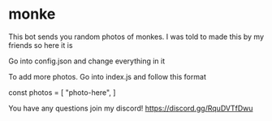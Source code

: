 # monke
This bot sends you random photos of monkes. I was told to made this by my friends so here it is

Go into config.json and change everything in it


To add more photos. Go into index.js and follow this format 

const photos = [
    "photo-here",
]

You have any questions join my discord! https://discord.gg/RquDVTfDwu
